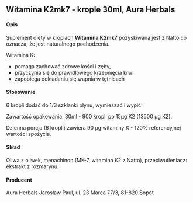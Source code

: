 ## Witamina K2mk7 - krople 30ml, Aura Herbals

#### Opis

Suplement diety w kroplach **Witamina K2mk7** pozyskiwana jest z Natto co oznacza, że jest naturalnego pochodzenia.

Witamina K:

- pomaga zachować zdrowe kości i zęby,
- przyczynia się do prawidłowego krzepnięcia krwi
- zapobiega odkładaniu się wapnia w tętnicach

#### Stosowanie

6 kropli dodać do 1/3 szklanki płynu, wymieszać i wypić.

Zawartość opakowania: 30ml - 900 kropli po 15µg K2 (13500 µg K2).

Dzienna porcja (6 kropli) zawiera 90 µg witaminy K - 120% referencyjnej wartości spożycia.

#### Skład

Oliwa z oliwek, menachinon (MK-7, witamina K2 z Natto), przeciwutleniacz: ekstrakt z rozmarynu.

#### Producent

Aura Herbals Jarosław Paul, ul. 23 Marca 77/3, 81-820 Sopot
